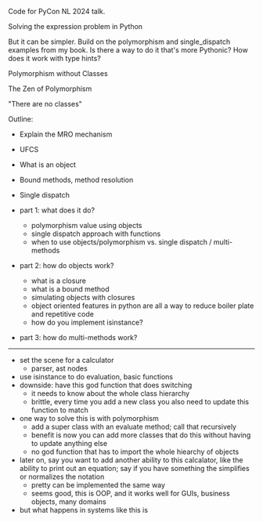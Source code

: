 Code for PyCon NL 2024 talk.


Solving the expression problem in Python

But it can be simpler. Build on the polymorphism and single_dispatch examples from my book. Is there a way to do it that's more Pythonic? How does it work with type hints?


Polymorphism without Classes

The Zen of Polymorphism

"There are no classes"

Outline:
- Explain the MRO mechanism
- UFCS
- What is an object
- Bound methods, method resolution
- Single dispatch


- part 1: what does it do?
    - polymorphism value using objects
    - single dispatch approach with functions
    - when to use objects/polymorphism vs. single dispatch / multi-methods
- part 2: how do objects work?
    - what is a closure
    - what is a bound method
    - simulating objects with closures
    - object oriented features in python are all a way to reduce boiler plate and repetitive code
    - how do you implement isinstance?
- part 3: how do multi-methods work?


----

- set the scene for a calculator
    - parser, ast nodes
- use isinstance to do evaluation, basic functions
- downside: have this god function that does switching
    - it needs to know about the whole class hierarchy
    - brittle, every time you add a new class you also need to update this function to match
- one way to solve this is with polymorphism
    - add a super class with an evaluate method; call that recursively
    - benefit is now you can add more classes that do this without having to update anything else
    - no god function that has to import the whole hiearchy of objects
- later on, say you want to add another ability to this calcalator, like the ability to print out an equation; say if you have something the simplifies or normalizes the notation
    - pretty can be implemented the same way
    - seems good, this is OOP, and it works well for GUIs, business objects, many domains
- but what happens in systems like this is 





